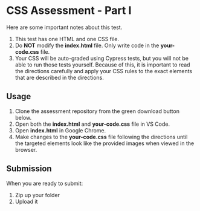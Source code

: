 # CSS Assessment - Part I

Here are some important notes about this test.

1. This test has one HTML and one CSS file.
2. Do **NOT** modify the **index.html** file. Only write code in the
   **your-code.css** file.
3. Your CSS will be auto-graded using Cypress tests, but you will not be able to
   run those tests yourself. Because of this, it is important to read the
   directions carefully and apply your CSS rules to the exact elements that are
   described in the directions.

## Usage

1. Clone the assessment repository from the green download button below.
2. Open both the **index.html** and **your-code.css** file in VS Code.
3. Open **index.html** in Google Chrome.
4. Make changes to the **your-code.css** file following the directions until
   the targeted elements look like the provided images when viewed in the
   browser.

## Submission

When you are ready to submit:

1. Zip up your folder
2. Upload it